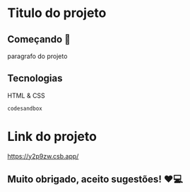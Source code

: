 # Titulo do projeto

## Começando 🚀

paragrafo do projeto

## Tecnologias

HTML & CSS

```
codesandbox
```

# Link do projeto

https://y2p9zw.csb.app/

## Muito obrigado, aceito sugestões! ❤️💻




